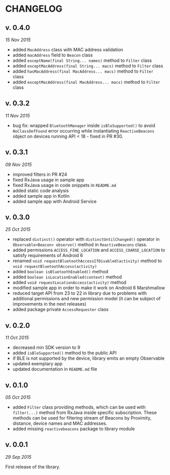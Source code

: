 CHANGELOG
=========

v. 0.4.0
--------
*15 Nov 2015*

- added `MacAddress` class with MAC address validation
- added `macAddress` field to `Beacon` class
- added `exceptName(final String... names)` method to `Filter` class
- added `exceptMacAddress(final String... macs)` method to `Filter` class
- added `hasMacAddress(final MacAddress... macs)` method to `Filter` class
- added `exceptMacAddress(final MacAddress... macs)` method to `Filter` class 

v. 0.3.2
--------
*11 Nov 2015*

- bug fix: wrapped `BluetoothManager` inside `isBleSupported()` to avoid `NoClassDefFound` error occurring while instantiating `ReactiveBeacons` object on devices running API < 18 - fixed in PR #30.

v. 0.3.1
--------
*09 Nov 2015*

- improved filters in PR #24
- fixed RxJava usage in sample app
- fixed RxJava usage in code snippets in `README.md`
- added static code analysis
- added sample app in Kotlin
- added sample app with Android Service

v. 0.3.0
--------
*25 Oct 2015*

- replaced `distinct()` operator with `distinctUntilChanged()` operator in `Observable<Beacon> observe()` method in `ReactiveBeacons` class.
- added permissions `ACCESS_FINE_LOCATION` and `ACCESS_COARSE_LOCATION` to satisfy requirements of Android 6
- renamed `void requestBluetoothAccessIfDisabled(activity)` method to `void requestBluetoothAccess(activity)`
- added `boolean isBluetoothEnabled()` method
- added `boolean isLocationEnabled(context)` method
- added `void requestLocationAccess(activity)` method
- modified sample app in order to make it work on Android 6 Marshmallow
- reduced target API from 23 to 22 in library due to problems with additional permissions and new permission model (it can be subject of improvements in the next releases)
- added package private `AccessRequester` class

v. 0.2.0
--------
*11 Oct 2015*

- decreased min SDK version to 9
- added `isBleSupported()` method to the public API
- if BLE is not supported by the device, library emits an empty Observable
- updated exemplary app
- updated documentation in `README.md` file

v. 0.1.0
--------
*05 Oct 2015*

- added `Filter` class providing methods, which can be used with `filter(...)` method from RxJava inside specific subscription. These methods can be used for filtering stream of Beacons by Proximity, distance, device names and MAC addresses.
- added missing `reactivebeacons` package to library module


v. 0.0.1
--------
*29 Sep 2015*

First release of the library.
